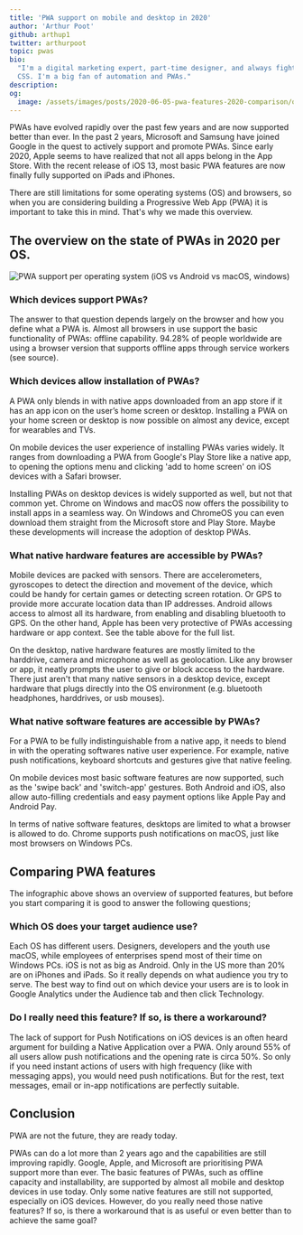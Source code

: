 ```yaml
---
title: 'PWA support on mobile and desktop in 2020'
author: 'Arthur Poot'
github: arthup1
twitter: arthurpoot
topic: pwas
bio:
  "I'm a digital marketing expert, part-time designer, and always fighting with
  CSS. I'm a big fan of automation and PWAs."
description:
og:
  image: /assets/images/posts/2020-06-05-pwa-features-2020-comparison/og-image.png
---
```


PWAs have evolved rapidly over the past few years and are now supported better
than ever. In the past 2 years, Microsoft and Samsung have joined Google in the
quest to actively support and promote PWAs. Since early 2020, Apple seems to
have realized that not all apps belong in the App Store. With the recent release
of iOS 13, most basic PWA features are now finally fully supported on iPads and
iPhones.

There are still limitations for some operating systems (OS) and browsers, so
when you are considering building a Progressive Web App (PWA) it is important to
take this in mind. That's why we made this overview.

<!--break-->

## The overview on the state of PWAs in 2020 per OS.

![PWA support per operating system (iOS vs Android vs macOS, windows)](/assets/images/posts/2020-06-05-pwa-features-2020-comparison/infographic.png#@860-1720)

### Which devices support PWAs?

The answer to that question depends largely on the browser and how you define
what a PWA is. Almost all browsers in use support the basic functionality of
PWAs: offline capability. 94.28% of people worldwide are using a browser version
that supports offline apps through service workers (see source).

### Which devices allow installation of PWAs?

A PWA only blends in with native apps downloaded from an app store if it has an
app icon on the user’s home screen or desktop. Installing a PWA on your home
screen or desktop is now possible on almost any device, except for wearables and
TVs.

On mobile devices the user experience of installing PWAs varies widely. It
ranges from downloading a PWA from Google's Play Store like a native app, to
opening the options menu and clicking 'add to home screen' on iOS devices with a
Safari browser.

Installing PWAs on desktop devices is widely supported as well, but not that
common yet. Chrome on Windows and macOS now offers the possibility to install
apps in a seamless way. On Windows and ChromeOS you can even download them
straight from the Microsoft store and Play Store. Maybe these developments will
increase the adoption of desktop PWAs.

### What native hardware features are accessible by PWAs?

Mobile devices are packed with sensors. There are accelerometers, gyroscopes to
detect the direction and movement of the device, which could be handy for
certain games or detecting screen rotation. Or GPS to provide more accurate
location data than IP addresses. Android allows access to almost all its
hardware, from enabling and disabling bluetooth to GPS. On the other hand, Apple
has been very protective of PWAs accessing hardware or app context. See the
table above for the full list.

On the desktop, native hardware features are mostly limited to the harddrive,
camera and microphone as well as geolocation. Like any browser or app, it neatly
prompts the user to give or block access to the hardware. There just aren't that
many native sensors in a desktop device, except hardware that plugs directly
into the OS environment (e.g. bluetooth headphones, harddrives, or usb mouses).

### What native software features are accessible by PWAs?

For a PWA to be fully indistinguishable from a native app, it needs to blend in
with the operating softwares native user experience. For example, native push
notifications, keyboard shortcuts and gestures give that native feeling.

On mobile devices most basic software features are now supported, such as the
'swipe back' and 'switch-app' gestures. Both Android and iOS, also allow
auto-filling credentials and easy payment options like Apple Pay and Android
Pay.

In terms of native software features, desktops are limited to what a browser is
allowed to do. Chrome supports push notifications on macOS, just like most
browsers on Windows PCs.

## Comparing PWA features

The infographic above shows an overview of supported features, but before you
start comparing it is good to answer the following questions;

### Which OS does your target audience use?

Each OS has different users. Designers, developers and the youth use macOS,
while employees of enterprises spend most of their time on Windows PCs. iOS is
not as big as Android. Only in the US more than 20% are on iPhones and iPads. So
it really depends on what audience you try to serve. The best way to find out on
which device your users are is to look in Google Analytics under the Audience
tab and then click Technology.

### Do I really need this feature? If so, is there a workaround?

The lack of support for Push Notifications on iOS devices is an often heard
argument for building a Native Application over a PWA. Only around 55% of all
users allow push notifications and the opening rate is circa 50%. So only if you
need instant actions of users with high frequency (like with messaging apps),
you would need push notifications. But for the rest, text messages, email or
in-app notifications are perfectly suitable.

## Conclusion

PWA are not the future, they are ready today.

PWAs can do a lot more than 2 years ago and the capabilities are still improving
rapidly. Google, Apple, and Microsoft are prioritising PWA support more than
ever. The basic features of PWAs, such as offline capacity and installability,
are supported by almost all mobile and desktop devices in use today. Only some
native features are still not supported, especially on iOS devices. However, do
you really need those native features? If so, is there a workaround that is as
useful or even better than to achieve the same goal?

